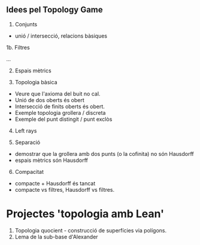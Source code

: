 ## Idees pel Topology Game
1. Conjunts

  - unió / intersecció, relacions bàsiques

1b. Filtres

  ...

2. Espais mètrics

3. Topologia bàsica

  - Veure que l'axioma del buit no cal.
  - Unió de dos oberts és obert
  - Intersecció de finits oberts és obert.
  - Exemple topologia grollera / discreta
  - Exemple del punt distingit / punt exclòs

4. Left rays

5. Separació

  - demostrar que la grollera amb dos punts (o la cofinita) no són Hausdorff
  - espais mètrics són Hausdorff

6. Compacitat

  - compacte + Hausdorff és tancat
  - compacte vs filtres, Hausdorff vs filtres.


# Projectes 'topologia amb Lean'

1. Topologia quocient - construcció de superfícies via polígons.
2. Lema de la sub-base d'Alexander